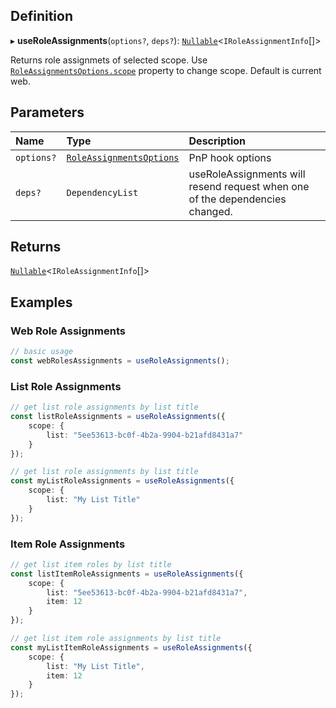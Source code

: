 
## Definition

▸ **useRoleAssignments**(`options?`, `deps?`): [`Nullable`](../Types/NullableT.md)<`IRoleAssignmentInfo`[]\>

Returns role assignmets of selected scope. Use [`RoleAssignmentsOptions.scope`](../Interfaces/RoleAssignmentsOptions.md#scope) property to change scope. Default is current web.

## Parameters

| Name | Type | Description |
| :------ | :------ | :------ |
| `options?` | [`RoleAssignmentsOptions`](../Interfaces/RoleAssignmentsOptions.md) | PnP hook options |
| `deps?` | `DependencyList` | useRoleAssignments will resend request when one of the dependencies changed. |

## Returns

[`Nullable`](../Types/NullableT.md)<`IRoleAssignmentInfo`[]\>

## Examples

### Web Role Assignments

```typescript
// basic usage
const webRolesAssignments = useRoleAssignments();
```

### List Role Assignments

```typescript
// get list role assignments by list title
const listRoleAssignments = useRoleAssignments({
	scope: {
		list: "5ee53613-bc0f-4b2a-9904-b21afd8431a7"
	}
});

// get list role assignments by list title
const myListRoleAssignments = useRoleAssignments({
	scope: {
		list: "My List Title"
	}
});
```

### Item Role Assignments

```typescript
// get list item roles by list title
const listItemRoleAssignments = useRoleAssignments({
	scope: {
		list: "5ee53613-bc0f-4b2a-9904-b21afd8431a7",
		item: 12
	}
});

// get list item role assignments by list title
const myListItemRoleAssignments = useRoleAssignments({
	scope: {
		list: "My List Title",
		item: 12
	}
});
```